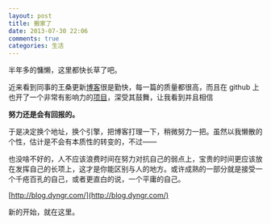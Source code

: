 ```yaml
---
layout: post
title: 搬家了
date: 2013-07-30 22:06
comments: true
categories: 生活
---
```

半年多的慵懒，这里都快长草了吧。

近来看到同事的王桑更新[博客](http://onevcat.com/)很是勤快，每一篇的质量都很高，而且在 github 上也开了一个非常有影响力的[项目](https://github.com/onevcat/VVDocumenter-Xcode)，深受其鼓舞，让我看到并且相信

**努力还是会有回报的。**

于是决定换个地址，换个引擎，把博客打理一下，稍微努力一把。虽然以我懒散的个性，估计是不会有本质性的转变的，不过——

也没啥不好的，人不应该浪费时间在努力对抗自己的弱点上，宝贵的时间更应该放在发挥自己的长项上，这才是你能区别与人的地方。或许成熟的一部分就是接受一个千疮百孔的自己，或者更直白的说，一个平庸的自己。

[http://blog.dyngr.com/](http://blog.dyngr.com/)

新的开始，就在这里。
